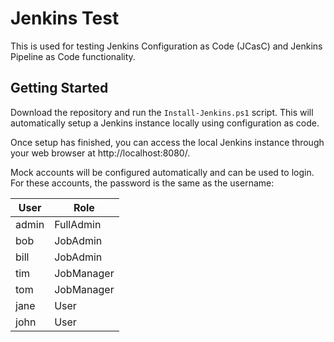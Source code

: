 # Jenkins Test

This is used for testing Jenkins Configuration as Code (JCasC) and Jenkins Pipeline as Code functionality.

## Getting Started
Download the repository and run the `Install-Jenkins.ps1` script. This will automatically setup a Jenkins instance locally using configuration as code.

Once setup has finished, you can access the local Jenkins instance through your web browser at http://localhost:8080/.

Mock accounts will be configured automatically and can be used to login. For these accounts, the password is the same as the username:

| User     | Role       |
| -------- | ---------- |
| admin    | FullAdmin  |
| bob      | JobAdmin   |
| bill     | JobAdmin   |
| tim      | JobManager |
| tom      | JobManager |
| jane     | User       |
| john     | User       |
